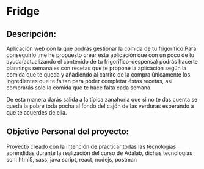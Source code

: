 # Fridge

## Descripción:
Aplicación web con la que podrás gestionar la comida de tu frigorífico
Para conseguirlo ,me he propuesto crear esta aplicación que con un poco de tu ayuda(actualizando el contenido de tu frigorífico-despensa) podrás hacerte plannings semanales con recetas que te propone la aplicación según la comida que te queda y añadiendo al carrito de la compra únicamente los ingredientes que te faltan para poder completar éstas recetas, así comprarás solo la comida que te hace falta cada semana.

De esta manera darás salida a la típica zanahoria que si no te das cuenta se queda la pobre toda pocha al fondo del cajón de las verduras esperando a que te acuerdes de ella.

## Objetivo Personal del proyecto:
Proyecto creado con la intención de practicar todas las tecnologías aprendidas durante la realización del curso de Adalab, dichas tecnologías son:
html5, sass, java script, react, nodejs, postman
